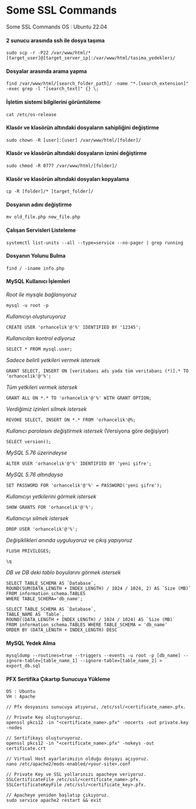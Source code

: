 # Some SSL Commands
Some SSL Commands OS : Ubuntu 22.04

#### 2 sunucu arasında ssh ile dosya taşıma
~~~ ssh
sudo scp -r -P22 /var/www/html/* [target_user]@[target_server_ip]:/var/www/html/tasima_yedekleri/
~~~

#### Dosyalar arasında arama yapma
~~~ ssh
find /var/www/html/[search_folder_path]/ -name "*.[search_extension]" -exec grep -l "[search_text]" {} \;
~~~

#### İşletim sistemi bilgilerini görüntüleme
~~~ ssh
cat /etc/os-release
~~~

#### Klasör ve klasörün altındaki dosyaların sahipliğini değiştirme
~~~ ssh
sudo chown -R [user]:[user] /var/www/html/[folder]/
~~~

#### Klasör ve klasörün altındaki dosyaların iznini değiştirme
~~~ ssh
sudo chmod -R 0777 /var/www/html/[folder]/
~~~

#### Klasör ve klasörün altındaki dosyaları kopyalama
~~~ ssh
cp -R [folder]/* [target_folder]/
~~~

#### Dosyanın adını değiştirme
~~~ ssh
mv old_file.php new_file.php
~~~

#### Çalışan Servisleri Listeleme
~~~ ssh
systemctl list-units --all --type=service --no-pager | grep running
~~~

#### Dosyanın Yolunu Bulma
~~~ ssh
find / -iname info.php
~~~

#### MySQL Kullanıcı İşlemleri
*Root ile mysqle bağlanıyoruz*
~~~ ssh 
mysql -u root -p
~~~

*Kullanıcıyı oluşturuyoruz*
~~~ ssh 
CREATE USER 'orhancelik'@'%' IDENTIFIED BY '12345';
~~~

*Kullanıcıları kontrol ediyoruz*
~~~ ssh 
SELECT * FROM mysql.user;
~~~

*Sadece belirli yetkileri vermek istersek*
~~~ ssh 
GRANT SELECT, INSERT ON [veritabanı adı yada tüm veritabanı (*)].* TO 'orhancelik'@'%';
~~~

*Tüm yetkileri vermek istersek*
~~~ ssh 
GRANT ALL ON *.* TO 'orhancelik'@'%' WITH GRANT OPTION;
~~~

*Verdiğimiz izinleri silmek istersek*
~~~ ssh 
REVOKE SELECT, INSERT ON *.* FROM 'orhancelik'@%;
~~~

*Kullanıcı parolasını değiştirmek istersek* (Versiyona göre değişiyor)
~~~ ssh 
SELECT version();
~~~

*MySQL 5.76 üzerindeyse*
~~~ ssh 
ALTER USER 'orhancelik'@'%' IDENTIFIED BY 'yeni şifre';
~~~

*MySQL 5.76 altındaysa*
~~~ ssh 
SET PASSWORD FOR 'orhancelik'@'%' = PASSWORD('yeni şifre');
~~~

*Kullanıcıyı yetkilerini görmek istersek*
~~~ ssh 
SHOW GRANTS FOR 'orhancelik'@'%';
~~~

*Kullanıcıyı silmek istersek*
~~~ ssh 
DROP USER 'orhancelik'@'%';
~~~

*Değişiklikleri anında uyguluyoruz ve çıkış yapıyoruz*
~~~ ssh 
FLUSH PRIVILEGES;
~~~

~~~ ssh 
\q
~~~

*DB ve DB deki tablo boyularını görmek istersek*

~~~ ssh 
SELECT TABLE_SCHEMA AS `Database`, 
ROUND(SUM(DATA_LENGTH + INDEX_LENGTH) / 1024 / 1024, 2) AS `Size (MB)` 
FROM information_schema.TABLES
WHERE TABLE_SCHEMA='db_name';
~~~

~~~ ssh 
SELECT TABLE_SCHEMA AS `Database`,
TABLE_NAME AS `Table`,
ROUND((DATA_LENGTH + INDEX_LENGTH) / 1024 / 1024) AS `Size (MB)`
FROM information_schema.TABLES WHERE TABLE_SCHEMA = 'db_name'
ORDER BY (DATA_LENGTH + INDEX_LENGTH) DESC
~~~

#### MySQL Yedek Alma
~~~ ssh 
mysqldump --routines=true --triggers --events -u root -p [db_name] --ignore-table=[table_name_1] --ignore-table=[table_name_2] > export_db.sql
~~~

#### PFX Sertifika Çıkartıp Sunucuya Yükleme
~~~ ssh 
OS : Ubuntu
VH : Apache

// Pfx dosyasını sunucuya atıyoruz, /etc/ssl/<certificate_name>.pfx.

// Private Key oluşturuyoruz.
openssl pkcs12 -in "<certificate_name>.pfx" -nocerts -out private.key -nodes

// Sertifikayı oluşturuyoruz.
openssl pkcs12 -in "<certificate_name>.pfx" -nokeys -out certificate.crt

// Virtual Host ayarlarımızın olduğu dosyayı açıyoruz.
nano /etc/apache2/mods-enabled/<your-site>.conf

// Private Key ve SSL yollarınızı apacheye veriyoruz.
SSLCertificateFile /etc/ssl/<certificate_name>.pfx.
SSLCertificateKeyFile /etc/ssl/<certificate_key>.pfx.

// Apacheye yeniden başlatıp çıkıyoruz.
sudo service apache2 restart && exit
~~~
